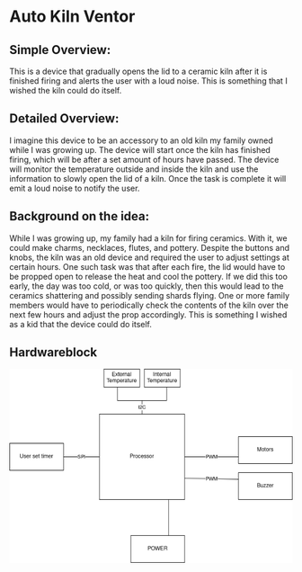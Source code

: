 # Auto Kiln Ventor

## Simple Overview:
This is a device that gradually opens the lid to a ceramic kiln after it is finished firing and alerts the user with a loud noise. This is something that I wished the kiln could do itself.

## Detailed Overview:
I imagine this device to be an accessory to an old kiln my family owned while I was growing up. The device will start once the kiln has finished firing, which will be after a set amount of hours have passed. The device will monitor the temperature outside and inside the kiln and use the information to slowly open the lid of a kiln. Once the task is complete it will emit a loud noise to notify the user.

## Background on the idea:
While I was growing up, my family had a kiln for firing ceramics. With it, we could make charms, necklaces, flutes, and pottery. Despite the buttons and knobs, the kiln was an old device and required the user to adjust settings at certain hours. One such task was that after each fire, the lid would have to be propped open to release the heat and cool the pottery. If we did this too early, the day was too cold, or was too quickly, then this would lead to the ceramics shattering and possibly sending shards flying. One or more family members would have to  periodically check the contents of the kiln over the next few hours and adjust the prop accordingly. This is something I wished as a kid that the device could do itself.

## Hardwareblock
![Hardwareblock](/week1/assets/hardwareblock.png)
